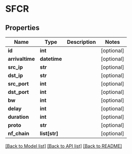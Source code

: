 # SFCR

## Properties
Name | Type | Description | Notes
------------ | ------------- | ------------- | -------------
**id** | **int** |  | [optional] 
**arrivaltime** | **datetime** |  | [optional] 
**src_ip** | **str** |  | [optional] 
**dst_ip** | **str** |  | [optional] 
**src_port** | **int** |  | [optional] 
**dst_port** | **int** |  | [optional] 
**bw** | **int** |  | [optional] 
**delay** | **int** |  | [optional] 
**duration** | **int** |  | [optional] 
**proto** | **str** |  | [optional] 
**nf_chain** | **list[str]** |  | [optional] 

[[Back to Model list]](../README.md#documentation-for-models) [[Back to API list]](../README.md#documentation-for-api-endpoints) [[Back to README]](../README.md)


